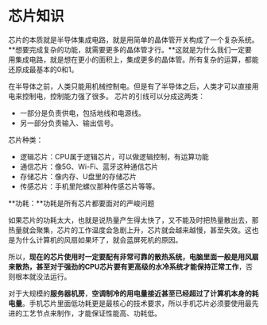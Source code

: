 # 芯片知识

芯片的本质就是半导体集成电路，就是用简单的晶体管开关构成了一个复杂系统。**想要完成复杂的功能，就需要更多的晶体管才行。**这就是为什么我们一定要用集成电路，就是想在更小的面积上，集成更多的晶体管。所有复杂的运算，都能还原成最基本的0和1。

在半导体之前，人类只能用机械控制电。但是有了半导体之后，人类才可以直接用电来控制电，控制能力强了很多。
芯片的引线可以分成这两类：

- 一部分是负责供电，包括地线和电源线。
- 另一部分负责输入、输出信号。

芯片种类：

- 逻辑芯片：CPU属于逻辑芯片，可以做逻辑控制，有运算功能
- 通信芯片：像5G、Wi-Fi、蓝牙这种通信芯片
- 存储芯片：像内存、U盘里的存储芯片
- 传感芯片：手机里陀螺仪那种传感芯片等等。



**功耗：**功耗是所有芯片都要面对的严峻问题

如果芯片的功耗太大，也就是说热量产生得太快了，又不能及时把热量散出去，那热量就会聚集，芯片的工作温度会急剧上升，芯片就会越来越慢，甚至失效。这也是为什么计算机的风扇如果坏了，就会蓝屏死机的原因。

所以，**现在的芯片使用时一定要配有非常可靠的散热系统，电脑里面一般是用风扇来散热，甚至对于强劲的CPU芯片要有更高级的水冷系统才能保持正常工作**，否则根本就没法运行。

对于大规模的**服务器机房**，**空调制冷的用电量接近甚至已经超过了计算机本身的耗电量**。手机芯片里面低功耗更是最核心的技术要求，所以手机芯片必须要使用最先进的工艺节点来制作，才能保证性能高、功耗低。

